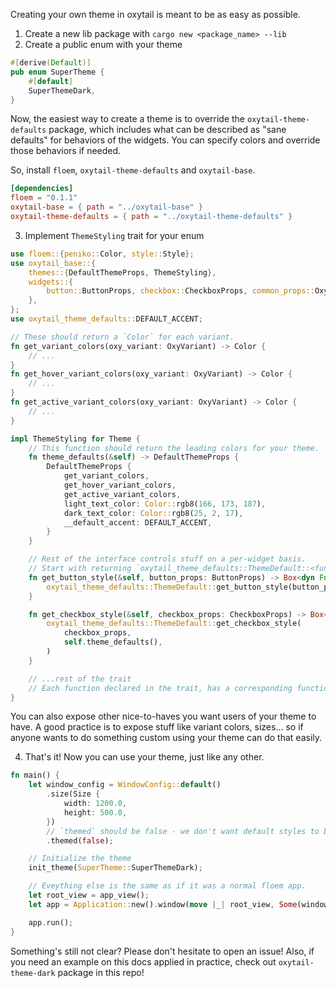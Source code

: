 Creating your own theme in oxytail is meant to be as easy as possible.

1. Create a new lib package with `cargo new <package_name> --lib`
2. Create a public enum with your theme

```rs
#[derive(Default)]
pub enum SuperTheme {
    #[default]
    SuperThemeDark,
}

```

Now, the easiest way to create a theme is to override the `oxytail-theme-defaults` package, which includes what can be described as "sane defaults" for behaviors of the widgets.
You can specify colors and override those behaviors if needed.

So, install `floem`, `oxytail-theme-defaults` and `oxytail-base`.
```toml
[dependencies]
floem = "0.1.1"
oxytail-base = { path = "../oxytail-base" }
oxytail-theme-defaults = { path = "../oxytail-theme-defaults" }
```


3. Implement `ThemeStyling` trait for your enum

```rs
use floem::{peniko::Color, style::Style};
use oxytail_base::{
    themes::{DefaultThemeProps, ThemeStyling},
    widgets::{
        button::ButtonProps, checkbox::CheckboxProps, common_props::OxyVariant,
    },
};
use oxytail_theme_defaults::DEFAULT_ACCENT;

// These should return a `Color` for each variant.
fn get_variant_colors(oxy_variant: OxyVariant) -> Color {
    // ...
}
fn get_hover_variant_colors(oxy_variant: OxyVariant) -> Color {
    // ...
}
fn get_active_variant_colors(oxy_variant: OxyVariant) -> Color {
    // ...
}

impl ThemeStyling for Theme {
    // This function should return the leading colors for your theme.
    fn theme_defaults(&self) -> DefaultThemeProps {
        DefaultThemeProps {
            get_variant_colors,
            get_hover_variant_colors,
            get_active_variant_colors,
            light_text_color: Color::rgb8(166, 173, 187),
            dark_text_color: Color::rgb8(25, 2, 17),
            __default_accent: DEFAULT_ACCENT,
        }
    }

    // Rest of the interface controls stuff on a per-widget basis.
    // Start with returning `oxytail_theme_defaults::ThemeDefault::<func>` for a set of nicely working defaults, and override it if needed!
    fn get_button_style(&self, button_props: ButtonProps) -> Box<dyn Fn(Style) -> Style> {
        oxytail_theme_defaults::ThemeDefault::get_button_style(button_props, self.theme_defaults())
    }

    fn get_checkbox_style(&self, checkbox_props: CheckboxProps) -> Box<dyn Fn(Style) -> Style> {
        oxytail_theme_defaults::ThemeDefault::get_checkbox_style(
            checkbox_props,
            self.theme_defaults(),
        )
    }

    // ...rest of the trait
    // Each function declared in the trait, has a corresponding function with same defaults in `oxytail_theme_default` package. 
}


```

You can also expose other nice-to-haves you want users of your theme to have. A good practice is to expose stuff like variant colors, sizes... so if anyone wants to do something custom using your theme can do that easily.

4. That's it! Now you can use your theme, just like any other. 

```rs
fn main() {
    let window_config = WindowConfig::default()
        .size(Size {
            width: 1200.0,
            height: 500.0,
        })
        // `themed` should be false - we don't want default styles to be interfering with your theme!
        .themed(false);

    // Initialize the theme
    init_theme(SuperTheme::SuperThemeDark);

    // Eveything else is the same as if it was a normal floem app.
    let root_view = app_view();
    let app = Application::new().window(move |_| root_view, Some(window_config));

    app.run();
}
```


Something's still not clear? Please don't hesitate to open an issue! Also, if you need an example on this docs applied in practice, check out `oxytail-theme-dark` package in this repo!
